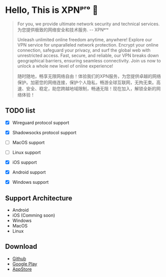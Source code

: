 # Hello, This is XPNᵖʳᵒ 🚀

> For you, we provide ultimate network security and technical services.  
> 为您提供极致的网络安全和技术服务.  -- XPNᵖʳᵒ
> 
> Unleash unlimited online freedom anytime, anywhere! Explore our VPN service for unparalleled network protection.
> Encrypt your online connection, safeguard your privacy, and surf the global web with unrestricted access.
> Fast, secure, and reliable, our VPN breaks down geographical barriers, ensuring seamless connectivity.
> Join us now to unlock a whole new level of online experience!
> 
> 随时随地，畅享无限网络自由！体验我们的XPN服务，为您提供卓越的网络保护。加密您的网络连接，保护个人隐私，畅游全球互联网，无拘无束。高速、安全、稳定，助您跨越地域限制，畅通无阻！现在加入，解锁全新的网络体验！
> 
## TODO list
- [x] Wireguard protocol support
- [x] Shadowsocks protocol support
- [ ] MacOS support
- [ ] Linux support
- [x] iOS support
- [x] Android support
- [x] Windows support


## Support Architecture
 - Android
 - iOS (Comming soon)
 - Windows
 - MacOS
 - Linux

## Download
 - [Github](https://github.com/XPNpro/XPNpro)
 - [Google Play](https://play.google.com/store/apps/details?id=com.irocn.edux)
 - [AppStore]()

